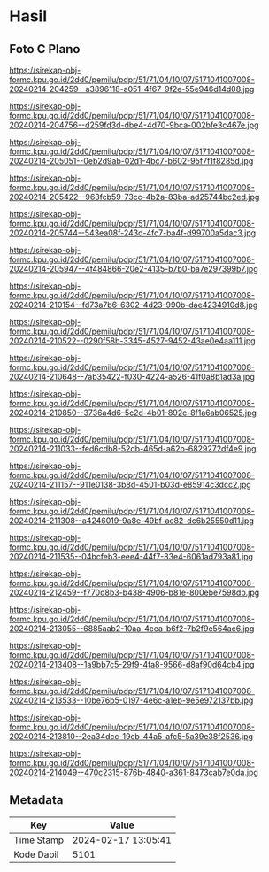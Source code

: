# Hasil

## Foto C Plano

https://sirekap-obj-formc.kpu.go.id/2dd0/pemilu/pdpr/51/71/04/10/07/5171041007008-20240214-204259--a3896118-a051-4f67-9f2e-55e946d14d08.jpg

https://sirekap-obj-formc.kpu.go.id/2dd0/pemilu/pdpr/51/71/04/10/07/5171041007008-20240214-204756--d259fd3d-dbe4-4d70-9bca-002bfe3c467e.jpg

https://sirekap-obj-formc.kpu.go.id/2dd0/pemilu/pdpr/51/71/04/10/07/5171041007008-20240214-205051--0eb2d9ab-02d1-4bc7-b602-95f7f1f8285d.jpg

https://sirekap-obj-formc.kpu.go.id/2dd0/pemilu/pdpr/51/71/04/10/07/5171041007008-20240214-205422--963fcb59-73cc-4b2a-83ba-ad25744bc2ed.jpg

https://sirekap-obj-formc.kpu.go.id/2dd0/pemilu/pdpr/51/71/04/10/07/5171041007008-20240214-205744--543ea08f-243d-4fc7-ba4f-d99700a5dac3.jpg

https://sirekap-obj-formc.kpu.go.id/2dd0/pemilu/pdpr/51/71/04/10/07/5171041007008-20240214-205947--4f484866-20e2-4135-b7b0-ba7e297399b7.jpg

https://sirekap-obj-formc.kpu.go.id/2dd0/pemilu/pdpr/51/71/04/10/07/5171041007008-20240214-210154--fd73a7b6-6302-4d23-990b-dae4234910d8.jpg

https://sirekap-obj-formc.kpu.go.id/2dd0/pemilu/pdpr/51/71/04/10/07/5171041007008-20240214-210522--0290f58b-3345-4527-9452-43ae0e4aa111.jpg

https://sirekap-obj-formc.kpu.go.id/2dd0/pemilu/pdpr/51/71/04/10/07/5171041007008-20240214-210648--7ab35422-f030-4224-a526-41f0a8b1ad3a.jpg

https://sirekap-obj-formc.kpu.go.id/2dd0/pemilu/pdpr/51/71/04/10/07/5171041007008-20240214-210850--3736a4d6-5c2d-4b01-892c-8f1a6ab06525.jpg

https://sirekap-obj-formc.kpu.go.id/2dd0/pemilu/pdpr/51/71/04/10/07/5171041007008-20240214-211033--fed6cdb8-52db-465d-a62b-6829272df4e9.jpg

https://sirekap-obj-formc.kpu.go.id/2dd0/pemilu/pdpr/51/71/04/10/07/5171041007008-20240214-211157--911e0138-3b8d-4501-b03d-e85914c3dcc2.jpg

https://sirekap-obj-formc.kpu.go.id/2dd0/pemilu/pdpr/51/71/04/10/07/5171041007008-20240214-211308--a4246019-9a8e-49bf-ae82-dc6b25550d11.jpg

https://sirekap-obj-formc.kpu.go.id/2dd0/pemilu/pdpr/51/71/04/10/07/5171041007008-20240214-211535--04bcfeb3-eee4-44f7-83e4-6061ad793a81.jpg

https://sirekap-obj-formc.kpu.go.id/2dd0/pemilu/pdpr/51/71/04/10/07/5171041007008-20240214-212459--f770d8b3-b438-4906-b81e-800ebe7598db.jpg

https://sirekap-obj-formc.kpu.go.id/2dd0/pemilu/pdpr/51/71/04/10/07/5171041007008-20240214-213055--6885aab2-10aa-4cea-b6f2-7b2f9e564ac6.jpg

https://sirekap-obj-formc.kpu.go.id/2dd0/pemilu/pdpr/51/71/04/10/07/5171041007008-20240214-213408--1a9bb7c5-29f9-4fa8-9566-d8af90d64cb4.jpg

https://sirekap-obj-formc.kpu.go.id/2dd0/pemilu/pdpr/51/71/04/10/07/5171041007008-20240214-213533--10be76b5-0197-4e6c-a1eb-9e5e972137bb.jpg

https://sirekap-obj-formc.kpu.go.id/2dd0/pemilu/pdpr/51/71/04/10/07/5171041007008-20240214-213810--2ea34dcc-19cb-44a5-afc5-5a39e38f2536.jpg

https://sirekap-obj-formc.kpu.go.id/2dd0/pemilu/pdpr/51/71/04/10/07/5171041007008-20240214-214049--470c2315-876b-4840-a361-8473cab7e0da.jpg


## Metadata

| Key        | Value               |
| ---------- | ------------------- |
| Time Stamp | 2024-02-17 13:05:41 |
| Kode Dapil | 5101                |



